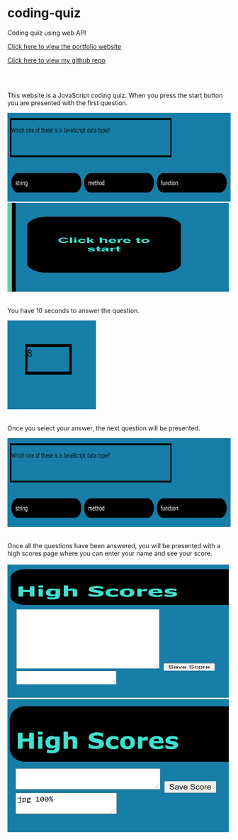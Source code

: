 # coding-quiz
Coding quiz using web API

[Click here to view the portfolio website](https://jongudenzi.github.io/coding-quiz/)
<br>

[Click here to view my github repo](https://github.com/JonGudenzi/coding-quiz)

<br>
<br>

This website is a JovaScript coding quiz.
When you press the start button you are presented with the first question.

<img src="images\question.PNG" width="600" height="200">
<br>
<img src="images\startbtn.PNG" width="500" height="200">

<br>
<br>

You have 10 seconds to answer the question.

<img src="images\timer.PNG" width="200" height="200">

<br>
<br>

Once you select your answer, the next question will be presented. 

<img src="images\question.PNG" width="600" height="200">

<br>
<br>

Once all the questions have been answered, you will be presented with a high scores page where you can enter your name and see your score.
<br>
<br>
<img src="images\highscores.PNG" width="500" height="300">
<img src="images\score.PNG" width="500" height="300">